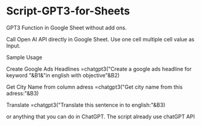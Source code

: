 # Script-GPT3-for-Sheets
GPT3 Function in Google Sheet without add ons. 


Call Open AI API directly in Google Sheet. Use one cell multiple cell value as Input.


Sample Usage

Create Google Ads Headlines
=chatgpt3("Create a google ads headline for keyword "&B1&"in english with objective"&B2)

Get City Name from column adress
=chatgpt3("Get city name from this adress:"&B3)

Translate
=chatgpt3("Translate this sentence in to english:"&B3)


or anything that you can do in ChatGPT. The script already use chatGPT API


